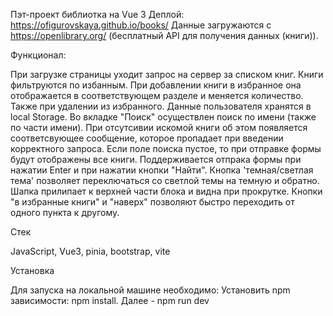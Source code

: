 Пэт-проект библиотка на Vue 3
Деплой: https://ofigurovskaya.github.io/books/
Данные загружаются с https://openlibrary.org/ (бесплатный API для получения данных (книги)).

Функционал:

При загрузке страницы уходит запрос на сервер за списком книг. 
Книги фильтруются по избанным. При добавлении книги в избранное она отображается в соответствующем разделе и меняется количество. Также при удалении из избранного. Данные пользователя хранятся в local Storage.
Во вкладке "Поиск" осуществлен поиск по имени (также по части имени). При отсутсивии искомой книги об этом появляется соответсвующее сообщение, которое пропадает при введении корректного запроса. Если поле поиска пустое, то при отправке формы будут отображены все книги.  Поддерживается  отпрака формы при нажатии  Enter и при нажатии кнопки "Найти".  Кнопка 'темная/светлая тема' позволяет переключаться со светлой темы на темную и обратно. Шапка прилипает к верхней части блока и видна при прокрутке. Кнопки "в избранные книги" и "наверх" позволяют быстро переходить от одного пункта к другому.

Стек

JavaScript, Vue3, pinia, bootstrap, vite

Установка

Для запуска на локальной машине необходимо: Установить npm зависимости: npm install. Далее - npm run dev
